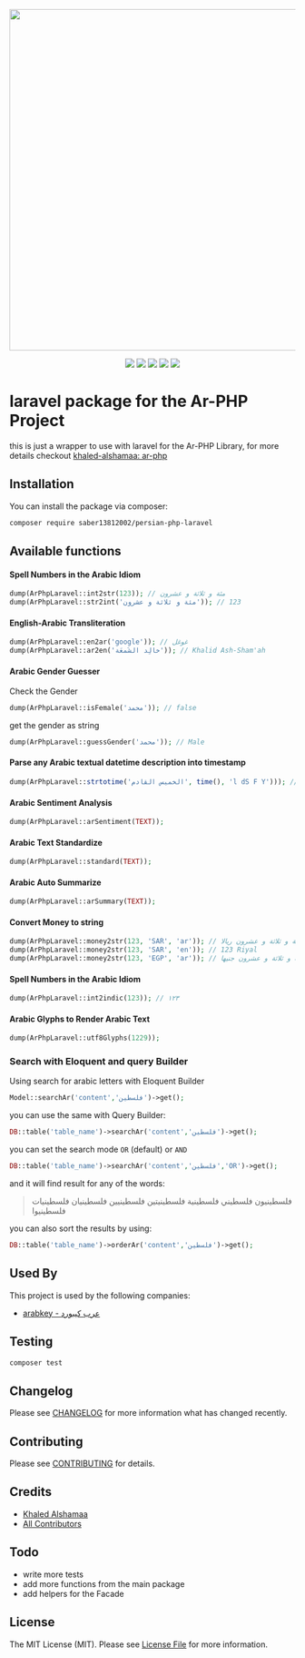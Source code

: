 <p align="center"><img src="https://banners.beyondco.de/AR-php%20for%20Laravel.png?theme=light&packageManager=composer+require&packageName=atm-code%2Far-php-laravel&pattern=wiggle&style=style_2&description=wrapper+for+Ar-PHP+Library+to+use+with+laravel&md=1&showWatermark=1&fontSize=100px&images=https%3A%2F%2Flaravel.com%2Fimg%2Flogomark.min.svg&widths=600&heights=650" width="600"></p>

<p align="center">
<a href="https://packagist.org/packages/atm-code/ar-php-laravel"><img src="https://img.shields.io/packagist/v/atm-code/ar-php-laravel" /></a>
<a href="https://travis-ci.com/atm-code/ar-php-laravel"><img src="https://img.shields.io/travis/com/atm-code/ar-php-laravel" /></a>
<a href="https://github.styleci.io/repos/354853609?branch=main"><img src="https://github.styleci.io/repos/354853609/shield?branch=main" /></a>
<a href="https://packagist.org/packages/atm-code/ar-php-laravel"><img src="https://img.shields.io/packagist/dt/atm-code/ar-php-laravel" /></a>
<a href="https://github.com/atm-code/ar-php-laravel"><img src="https://img.shields.io/github/stars/atm-code/ar-php-laravel" /></a>
</p>

# laravel package for the Ar-PHP Project

this is just a wrapper to use with laravel for the Ar-PHP Library, for more details checkout [khaled-alshamaa: ar-php](https://github.com/khaled-alshamaa/ar-php)
## Installation
You can install the package via composer:
```bash
composer require saber13812002/persian-php-laravel
```

## Available functions
#### Spell Numbers in the Arabic Idiom
``` php
dump(ArPhpLaravel::int2str(123)); // مئة و ثلاثة و عشرون
dump(ArPhpLaravel::str2int('مئة و ثلاثة و عشرون')); // 123
```

#### English-Arabic Transliteration
``` php
dump(ArPhpLaravel::en2ar('google')); // غوغل
dump(ArPhpLaravel::ar2en('خالِد الشَمعَة')); // Khalid Ash-Sham'ah
```

#### Arabic Gender Guesser
Check the Gender
``` php
dump(ArPhpLaravel::isFemale('محمد')); // false
```
get the gender as string
``` php
dump(ArPhpLaravel::guessGender('محمد')); // Male
```

#### Parse any Arabic textual datetime description into timestamp
``` php
dump(ArPhpLaravel::strtotime('الخميس القادم', time(), 'l dS F Y'))); // Thursday 13th May 2021
```

#### Arabic Sentiment Analysis
``` php
dump(ArPhpLaravel::arSentiment(TEXT));
```

#### Arabic Text Standardize
``` php
dump(ArPhpLaravel::standard(TEXT));
```

#### Arabic Auto Summarize
``` php
dump(ArPhpLaravel::arSummary(TEXT));
```

#### Convert Money to string
``` php
dump(ArPhpLaravel::money2str(123, 'SAR', 'ar')); // مئة و ثلاثة و عشرون ريالا
dump(ArPhpLaravel::money2str(123, 'SAR', 'en')); // 123 Riyal
dump(ArPhpLaravel::money2str(123, 'EGP', 'ar')); // مئة و ثلاثة و عشرون جنيها
```

#### Spell Numbers in the Arabic Idiom
``` php
dump(ArPhpLaravel::int2indic(123)); // ١٢٣
```

#### Arabic Glyphs to Render Arabic Text
``` php
dump(ArPhpLaravel::utf8Glyphs(1229));
```


### Search with Eloquent and query Builder
Using search for arabic letters with Eloquent Builder
```php
Model::searchAr('content','فلسطين')->get();
```


you can use the same with Query Builder:
```php
DB::table('table_name')->searchAr('content','فلسطين')->get();
```


you can set the search mode `OR` (default) or `AND`
```php
DB::table('table_name')->searchAr('content','فلسطين','OR')->get();
```


and it will find result for any of the words:
>فلسطينيون فلسطيني فلسطينية فلسطينيتين فلسطينيين فلسطينيان فلسطينيات فلسطينيوا

you can also sort the results by using:
```php
DB::table('table_name')->orderAr('content','فلسطين')->get();
```

## Used By
This project is used by the following companies:
- [arabkey - عرب كيبورد](https://arabkey.site)

## Testing
``` bash
composer test
```

## Changelog
Please see [CHANGELOG](CHANGELOG.md) for more information what has changed recently.

## Contributing
Please see [CONTRIBUTING](CONTRIBUTING.md) for details.

## Credits
- [Khaled Alshamaa](https://github.com/khaled-alshamaa)
- [All Contributors](../../contributors)

## Todo
- write more tests
- add more functions from the main package
- add helpers for the Facade

## License
The MIT License (MIT). Please see [License File](LICENSE.md) for more information.
